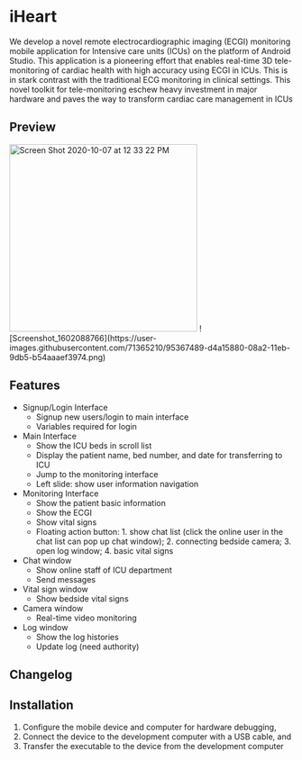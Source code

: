 # iHeart
We develop a novel remote electrocardiographic imaging (ECGI) monitoring mobile application for Intensive care units (ICUs) on the platform of Android Studio. This application is a pioneering effort that enables real-time 3D tele-monitoring of cardiac health with high accuracy using ECGI in ICUs. This is in stark contrast with the traditional ECG monitoring in clinical settings. This novel toolkit for tele-monitoring eschew heavy investment in major hardware and paves the way to transform cardiac care management in ICUs
## Preview

<img width="333" alt="Screen Shot 2020-10-07 at 12 33 22 PM" src="https://user-images.githubusercontent.com/71365210/95367446-c6ebd300-08a2-11eb-9f72-9cebb34d32ee.png">
![Screenshot_1602088766](https://user-images.githubusercontent.com/71365210/95367489-d4a15880-08a2-11eb-9db5-b54aaaef3974.png)

## Features
- Signup/Login Interface
  - Signup new users/login to main interface
  - Variables required for login	
- Main Interface
  - Show the ICU beds in scroll list
  - Display the patient name, bed number, and date for transferring to ICU
  - Jump to the monitoring interface
  - Left slide: show user information navigation
- Monitoring Interface
  - Show the patient basic information
  - Show the ECGI
  - Show vital signs
  - Floating action button: 1. show chat list (click the online user in the chat list can pop up chat window); 2. connecting bedside camera; 3. open log window; 4. basic vital signs
- Chat window
  - Show online staff of ICU department
  - Send messages
- Vital sign window
  - Show bedside vital signs 
- Camera window
  - Real-time video monitoring
- Log window
  - Show the log histories
  - Update log (need authority)
## Changelog

## Installation
1. Configure the mobile device and computer for hardware debugging,
2. Connect the device to the development computer with a USB cable, and
3. Transfer the executable to the device from the development computer



